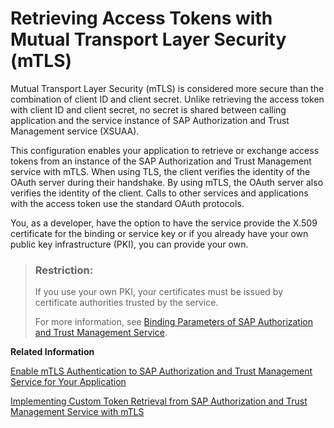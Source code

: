 <!-- loiof60c8e724bb8496eae10ed29e896766a -->

# Retrieving Access Tokens with Mutual Transport Layer Security \(mTLS\)

Mutual Transport Layer Security \(mTLS\) is considered more secure than the combination of client ID and client secret. Unlike retrieving the access token with client ID and client secret, no secret is shared between calling application and the service instance of SAP Authorization and Trust Management service \(XSUAA\).

This configuration enables your application to retrieve or exchange access tokens from an instance of the SAP Authorization and Trust Management service with mTLS. When using TLS, the client verifies the identity of the OAuth server during their handshake. By using mTLS, the OAuth server also verifies the identity of the client. Calls to other services and applications with the access token use the standard OAuth protocols.

You, as a developer, have the option to have the service provide the X.509 certificate for the binding or service key or if you already have your own public key infrastructure \(PKI\), you can provide your own.

> ### Restriction:  
> If you use your own PKI, your certificates must be issued by certificate authorities trusted by the service.
> 
> For more information, see [Binding Parameters of SAP Authorization and Trust Management Service](../50-administration-and-ops/binding-parameters-of-sap-authorization-and-trust-management-service-3240307.md).

**Related Information**  


[Enable mTLS Authentication to SAP Authorization and Trust Management Service for Your Application](enable-mtls-authentication-to-sap-authorization-and-trust-management-service-for-your-app-aa80338.md "Enabling your application to retrieve access tokens from SAP Authorization and Trust Management service(XSUAA) over mutual transport layer security (mTLS) requires you to enable mTLS token retrieval for the service instance. Then ensure the binding includes the X.509 credentials.")

[Implementing Custom Token Retrieval from SAP Authorization and Trust Management Service with mTLS](implementing-custom-token-retrieval-from-sap-authorization-and-trust-management-service-w-63fd9f1.md "The application router and other token client libraries take care of getting tokens from the SAP Authorization and Trust Management service for you. If you build your own integration, you must handle token retrieval yourself.")

